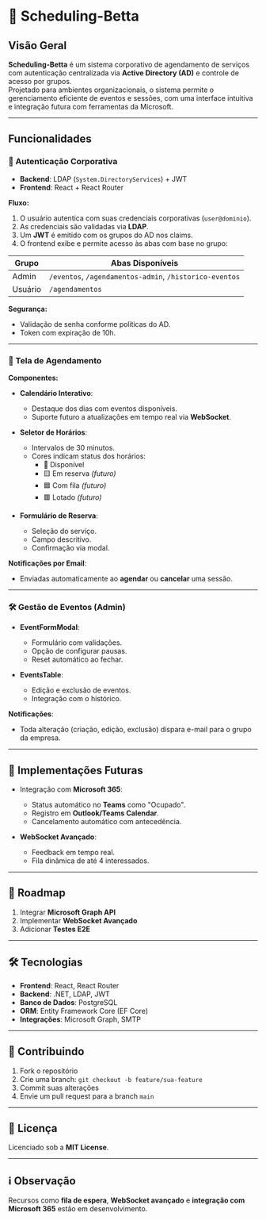 # 📄 Scheduling-Betta

## Visão Geral

**Scheduling-Betta** é um sistema corporativo de agendamento de serviços com autenticação centralizada via **Active Directory (AD)** e controle de acesso por grupos.  
Projetado para ambientes organizacionais, o sistema permite o gerenciamento eficiente de eventos e sessões, com uma interface intuitiva e integração futura com ferramentas da Microsoft.

---

## Funcionalidades

### 🔐 Autenticação Corporativa

- **Backend**: LDAP (`System.DirectoryServices`) + JWT  
- **Frontend**: React + React Router

**Fluxo:**
1. O usuário autentica com suas credenciais corporativas (`user@dominio`).
2. As credenciais são validadas via **LDAP**.
3. Um **JWT** é emitido com os grupos do AD nos claims.
4. O frontend exibe e permite acesso às abas com base no grupo:

| Grupo   | Abas Disponíveis                          |
|---------|-------------------------------------------|
| Admin   | `/eventos`, `/agendamentos-admin`, `/historico-eventos` |
| Usuário | `/agendamentos`                           |

**Segurança:**
- Validação de senha conforme políticas do AD.
- Token com expiração de 10h.

---

### 📅 Tela de Agendamento

**Componentes:**
- **Calendário Interativo**:
  - Destaque dos dias com eventos disponíveis.
  - Suporte futuro a atualizações em tempo real via **WebSocket**.

- **Seletor de Horários**:
  - Intervalos de 30 minutos.
  - Cores indicam status dos horários:
    - 🩶 Disponível
    - 🟨 Em reserva *(futuro)*
    - 🟦 Com fila *(futuro)*
    - 🟥 Lotado *(futuro)*

- **Formulário de Reserva**:
  - Seleção do serviço.
  - Campo descritivo.
  - Confirmação via modal.

**Notificações por Email**:
- Enviadas automaticamente ao **agendar** ou **cancelar** uma sessão.

---

### 🛠️ Gestão de Eventos (Admin)

- **EventFormModal**:
  - Formulário com validações.
  - Opção de configurar pausas.
  - Reset automático ao fechar.

- **EventsTable**:
  - Edição e exclusão de eventos.
  - Integração com o histórico.

**Notificações**:
- Toda alteração (criação, edição, exclusão) dispara e-mail para o grupo da empresa.

---

## 🧩 Implementações Futuras

- Integração com **Microsoft 365**:
  - Status automático no **Teams** como "Ocupado".
  - Registro em **Outlook/Teams Calendar**.
  - Cancelamento automático com antecedência.

- **WebSocket Avançado**:
  - Feedback em tempo real.
  - Fila dinâmica de até 4 interessados.

---

## 🚧 Roadmap

1. Integrar **Microsoft Graph API**
2. Implementar **WebSocket Avançado**
3. Adicionar **Testes E2E**

---

## 🛠️ Tecnologias

- **Frontend**: React, React Router
- **Backend**: .NET, LDAP, JWT
- **Banco de Dados**: PostgreSQL
- **ORM**: Entity Framework Core (EF Core)
- **Integrações**: Microsoft Graph, SMTP

---

## 🤝 Contribuindo

1. Fork o repositório
2. Crie uma branch: `git checkout -b feature/sua-feature`
3. Commit suas alterações
4. Envie um pull request para a branch `main`

---

## 📄 Licença

Licenciado sob a **MIT License**.

---

## ℹ️ Observação

Recursos como **fila de espera**, **WebSocket avançado** e **integração com Microsoft 365** estão em desenvolvimento.
